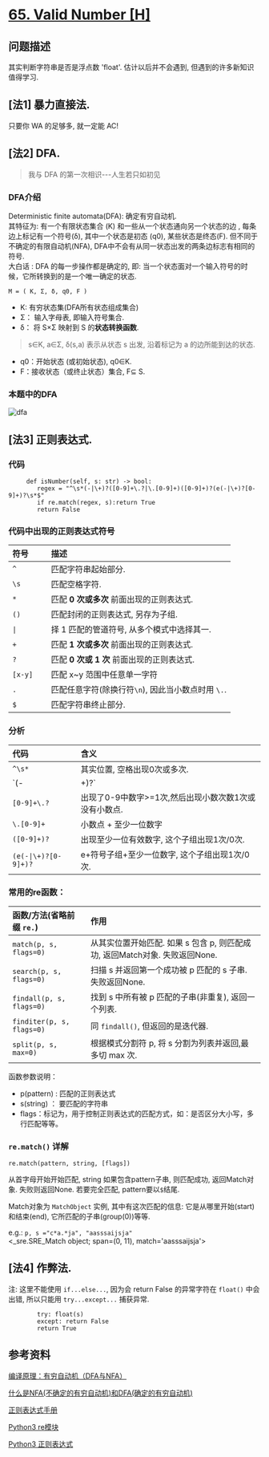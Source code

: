 # [65. Valid Number [H]](https://leetcode.com/problems/valid-number/)

## 问题描述
其实判断字符串是否是浮点数 'float'. 估计以后并不会遇到, 但遇到的许多新知识值得学习.


## [法1] 暴力直接法.
只要你 WA 的足够多, 就一定能 AC!   

## [法2] DFA.

>  我与 DFA 的第一次相识---人生若只如初见

### DFA介绍
Deterministic finite automata(DFA): 确定有穷自动机.    
其特征为: 有一个有限状态集合 (K) 和一些从一个状态通向另一个状态的边 ,
每条边上标记有一个符号(δ), 其中一个状态是初态 (q0), 某些状态是终态(F).
但不同于不确定的有限自动机(NFA),
DFA中不会有从同一状态出发的两条边标志有相同的符号.   
大白话 : DFA 的每一步操作都是确定的,
即: 当一个状态面对一个输入符号的时候，它所转换到的是一个唯一确定的状态.
```
M = ( K, Σ, δ, q0, F )
```
*  K: 有穷状态集(DFA所有状态组成集合)
*  Σ： 输入字母表, 即输入符号集合.
*  δ： 将 S×Σ 映射到 S 的**状态转换函数**.    
> s∈K, a∈Σ,  δ(s,a) 表示从状态 s 出发, 沿着标记为 a 的边所能到达的状态.
*  q0：开始状态 (或初始状态), q0∈K.
*  F：接收状态（或终止状态）集合, F⊆ S.

### 本题中的DFA
![dfa](https://wx2.sinaimg.cn/mw690/006qmTkdly1g73xfzx39rj323l1qitqs.jpg)

## [法3] 正则表达式.
### 代码
```python3
     def isNumber(self, s: str) -> bool:
        regex = "^\s*(-|\+)?([0-9]+\.?|\.[0-9]+)([0-9]+)?(e(-|\+)?[0-9]+)?\s*$"
        if re.match(regex, s):return True
        return False
```
### 代码中出现的正则表达式符号

| 符号 | 描述 |     
|:-----|:---------------|       
| `^`      | 匹配字符串起始部分.        |   
| `\s`     | 匹配空格字符.             |   
| `*`      | 匹配 **0 次或多次** 前面出现的正则表达式.   |   
| `()`　    | 匹配封闭的正则表达式, 另存为子组. |    
| `\|`　    | 择 1 匹配的管道符号, 从多个模式中选择其一.  |   
| `+`　     | 匹配 **1 次或多次** 前面出现的正则表达式. |    
| `?`　     | 匹配 **0 次或 1 次** 前面出现的正则表达式.   |    
| `[x-y]` 　| 匹配 x~y 范围中任意单一字符 |    
| `.`　     | 匹配任意字符(除换行符`\n`), 因此当小数点时用 `\.`. |    
| `$`     　| 匹配字符串终止部分. |       

### 分析

| 代码 | 含义 |     
|:-----|:---------------|       
| `^\s*`      | 其实位置, 空格出现0次或多次.        |   
| `(-|\+)?`   | `+,-` 其中之一 出现0次或1次.        |   
| `[0-9]+\.?` | 出现了0-9中数字>=1次,然后出现小数次数1次或没有小数点. |   
| `\.[0-9]+`  | 小数点 + 至少一位数字 |    
| `([0-9]+)?` | 出现至少一位有效数字, 这个子组出现1次/0次. |      
| `(e(-\|\+)?[0-9]+)?`| e+符号子组+至少一位数字, 这个子组出现1次/0次. |

### 常用的re函数：

| 函数/方法(省略前缀 `re.`)  | 作用   |     
|:-----|:---------------|       
|  `match(p, s, flags=0)`  | 从其实位置开始匹配. 如果 s 包含 p, 则匹配成功, 返回Match对象. 失败返回None.|     
| `search(p, s, flags=0)`  | 扫描 s 并返回第一个成功被 p 匹配的 s 子串. 失败返回None. |    
| `findall(p, s, flags=0)` | 找到 s 中所有被 p 匹配的子串(非重复), 返回一个列表. |
| `finditer(p, s, flags=0)` | 同 `findall()`, 但返回的是迭代器.     |     
| `split(p, s, max=0)`     | 根据模式分割符 p, 将 s 分割为列表并返回,最多切 max 次. |

函数参数说明：    
* p(pattern) : 匹配的正则表达式
* s(string) ： 要匹配的字符串
* flags：标记为，用于控制正则表达式的匹配方式，如：是否区分大小写，多行匹配等等。

### `re.match()` 详解
```python3
re.match(pattern, string, [flags])
```
从首字母开始开始匹配, string 如果包含pattern子串, 则匹配成功, 返回Match对象.
失败则返回None. 若要完全匹配, pattern要以`$`结尾.  

Match对象为 `MatchObject` 实例, 其中有这次匹配的信息: 它是从哪里开始(start)和结束(end), 它所匹配的子串(group(0))等等.

e.g.: `p, s ="c*a.*ja", "aasssaijsja"`    
<_sre.SRE_Match object; span=(0, 11), match='aasssaijsja'>

## [法4] 作弊法.  

注: 这里不能使用 `if...else...`, 因为会 return False 的异常字符在 `float()` 中会出错, 所以只能用 `try...except...` 捕获异常.

```python3
        try: float(s)
        except: return False
        return True
```

## 参考资料    
[编译原理：有穷自动机（DFA与NFA）](https://blog.csdn.net/qq_39521554/article/details/79416553)   

[什么是NFA(不确定的有穷自动机)和DFA(确定的有穷自动机)](https://www.cnblogs.com/AndyEvans/p/10240790.html)    

[正则表达式手册](http://tool.oschina.net/uploads/apidocs/jquery/regexp.html)   

[Python3 re模块](https://www.cnblogs.com/smxiazi/p/8911964.html)  

[Python3 正则表达式](https://www.runoob.com/python3/python3-reg-expressions.html)
